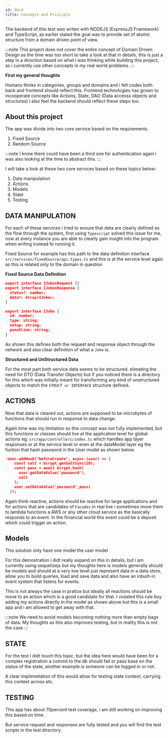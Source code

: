 ```yaml
---
id: doc4
title: Concepts and Principle
---
```


The backend of this test was writen with NODEJS (ExpressJS Framework) and TypeScript, as earlier stated the goal was to provide set of atomic structure from a domain driven point of view.

:::note
This project does not cover the entire concept of Domain Driven Design as the time was too short to take a look at that in details, this is just a step in a direction based on what i was thinking while building this project, as i currently use other concepts in my real world problems.
:::

**First my general thoughts**

Humans thinks in categories, groups and domains and i felt codes both back and frontend should reflect this. Frontend technologies has grown to incooperate concepts like Actions, State, DAO (Data accesss objects and structures) i also feel the backend should reflect these steps too.


## About this project

The app was divide into two core service based on the requirements.
1. Fixed Source
2. Random Source


:::note
I know there could have been a third one for authentication again i was also looking at the time to abstract this.
:::

I will take a look at these two core services based on these topics below:

1. Data manipulation
2. Actions
3. Models
4. State
5. Testing

## DATA MANIPULATION

For each of these services i tried to ensure that data are clearly defined as the flow through the system, first using `Typescript` solved this issue for me, now at every instance you are able to clearly gain insight into the program when writing instead fo running it.

Fixed Source for example has this path to the data definition interface `src/services/fixedSource/api.types.ts` and this is at the service level again as this is related only to the domain in question

**Fixed Source Data Definition**

```json
export interface IJokesRequest {}
export interface IJokesResponse {
  status?: number;
  data?: Array<IJoke>;
}

export interface IJoke {
  id: number;
  type: string;
  setup: string;
  punchline: string;
}
```

As shown this defines both the request and response object through the network and also clear definition of what a `Joke` is.

**Structured and UnStructured Data**

For the most part both service data seems to be structured. elimating the need for DTO (Data Transfer Objects) but if you noticed there is a directory for this which was initially meant for transforming any kind of unstructured objects to match the `STRUCT or INTERFACE` structure defined.



## ACTIONS

Now that data is cleared out, actions are supposed to be microbytes of functions that should run in response to data change. 

Again time was my limitation so this concept was not fully implemented, but this functions or classes should live at the application level for global actions eg: `src/app/controllers/index.ts` which handles app layer responses or at the service level or even at the dataModel layer eg the fuction that hash password in the User model as shown below.

```json
 User.addHook("beforeCreate", async (user) => {
    const salt = bcrypt.genSaltSync(10);
    const pass = await bcrypt.hash(
      user.getDataValue('password'),
      salt
    );
    user.setDataValue('password',pass)
  });
```

Again think reactive, actions should be reactive for large applications and for actions that are candidates of `Facades` in real live i sometimes move them to lambda functions a AWS or any other cloud service as the basically responds to an event. In the finiancial world this event could be a deposit which could trigger an action.


## Models

This solution only have one model the user model

For this demostration i didt really expand on this in details, but i am currently using sequelizejs but my thoughts here is models generally should be models and should at a very low level just represent data in a data store, allow you to build queries, load and save data and also have an inbuilt-in event system that listens for events.

This is not always the case in pratice but ideally all reactions should be move to an action which is a good candidate for that. I violated this rule buy adding my actions directly in the model as shown above but this is a small app and i am allowed to get away with that.

:::note
We need to avoid models becoming nothing more than empty bags of data: My thoughts as this also improves testing, but in reality this is not the case
:::



## STATE

For the test i didt touch this topic, but the idea here would have been for a complex registration a commit to the db should fail or pass base on the status of the state, another example is someone can be logged in or not.

A clear implemetation of this would allow for testing state context, carrying this context across etc.


## TESTING

This app has about 70percent test coverage, i am still working on improving this based on time.

But service request and responses are fully tested and you will find the test scripts in the test directory.







